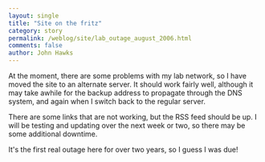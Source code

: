 ```yaml
---
layout: single 
title: "Site on the fritz" 
category: story
permalink: /weblog/site/lab_outage_august_2006.html
comments: false 
author: John Hawks 
---
```



<p>
At the moment, there are some problems with my lab network, so I have moved the site to an alternate server. It should work fairly well, although it may take awhile for the backup address to propagate through the DNS system, and again when I switch back to the regular server. 
</p>

<p>
There are some links that are not working, but the RSS feed should be up. I will be testing and updating over the next week or two, so there may be some additional downtime. 
</p>

<p>
It's the first real outage here for over two years, so I guess I was due!
</p>

